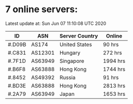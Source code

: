 # 7 online servers:

Latest update at: Sun Jun 07 11:10:08 UTC 2020

| ID | ASN | Server Country | Online |
| -- | --- | -------------- | ------ |
| #.D09B | AS174 | United States | 90 hrs |
| #.C831 | AS12301 | Hungary | 272 hrs |
| #.7F1D | AS63949 | Singapore | 1994 hrs |
| #.B6F8 | AS63888 | Hong Kong | 1744 hrs |
| #.8452 | AS49392 | Russia | 91 hrs |
| #.BD3E | AS63888 | Hong Kong | 2813 hrs |
| #.2A79 | AS63949 | Japan | 1653 hrs |


